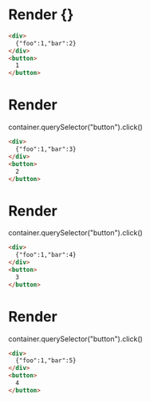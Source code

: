 # Render {}
```html
<div>
  {"foo":1,"bar":2}
</div>
<button>
  1
</button>
```


# Render 
container.querySelector("button").click()

```html
<div>
  {"foo":1,"bar":3}
</div>
<button>
  2
</button>
```


# Render 
container.querySelector("button").click()

```html
<div>
  {"foo":1,"bar":4}
</div>
<button>
  3
</button>
```


# Render 
container.querySelector("button").click()

```html
<div>
  {"foo":1,"bar":5}
</div>
<button>
  4
</button>
```